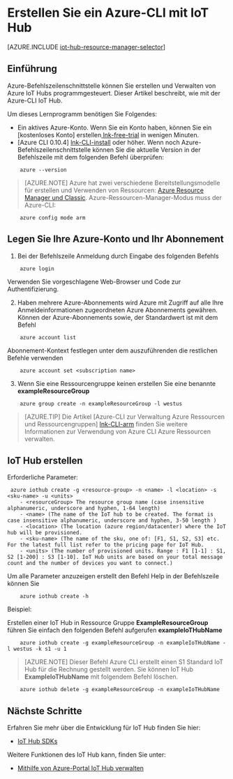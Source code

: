 <properties
    pageTitle="Ein Azure-CLI mit IoT Hub erstellen | Microsoft Azure"
    description="Folgendermaßen Sie erstellen einen IoT Hub Azure Befehlszeilenschnittstelle."
    services="iot-hub"
    documentationCenter=".net"
    authors="BeatriceOltean"
    manager="timlt"
    editor=""/>

<tags
     ms.service="iot-hub"
     ms.devlang="multiple"
     ms.topic="article"
     ms.tgt_pltfrm="na"
     ms.workload="na"
     ms.date="09/21/2016"
     ms.author="boltean"/>

# <a name="create-an-iot-hub-using-azure-cli"></a>Erstellen Sie ein Azure-CLI mit IoT Hub

[AZURE.INCLUDE [iot-hub-resource-manager-selector](../../includes/iot-hub-resource-manager-selector.md)]

## <a name="introduction"></a>Einführung

Azure-Befehlszeilenschnittstelle können Sie erstellen und Verwalten von Azure IoT Hubs programmgesteuert. Dieser Artikel beschreibt, wie mit der Azure-CLI IoT Hub.

Um dieses Lernprogramm benötigen Sie Folgendes:

- Ein aktives Azure-Konto. Wenn Sie ein Konto haben, können Sie ein [kostenloses Konto] erstellen[ lnk-free-trial] in wenigen Minuten.
- [Azure CLI 0.10.4] [ lnk-CLI-install] oder höher. Wenn noch Azure-Befehlszeilenschnittstelle können Sie die aktuelle Version in der Befehlszeile mit dem folgenden Befehl überprüfen:
```
    azure --version
```

> [AZURE.NOTE] Azure hat zwei verschiedene Bereitstellungsmodelle für erstellen und Verwenden von Ressourcen: [Azure Resource Manager und Classic](../resource-manager-deployment-model.md). Azure-Ressourcen-Manager-Modus muss der Azure-CLI:
```
    azure config mode arm
```

## <a name="set-your-azure-account-and-subscription"></a>Legen Sie Ihre Azure-Konto und Ihr Abonnement 

1. Bei der Befehlszeile Anmeldung durch Eingabe des folgenden Befehls
```
    azure login
```
Verwenden Sie vorgeschlagene Web-Browser und Code zur Authentifizierung.

2. Haben mehrere Azure-Abonnements wird Azure mit Zugriff auf alle Ihre Anmeldeinformationen zugeordneten Azure Abonnements gewähren. Können der Azure-Abonnements sowie, der Standardwert ist mit dem Befehl
```
    azure account list 
```

Abonnement-Kontext festlegen unter dem auszuführenden die restlichen Befehle verwenden

```
    azure account set <subscription name>
```

3. Wenn Sie eine Ressourcengruppe keinen erstellen Sie eine benannte **exampleResourceGroup** 
```
    azure group create -n exampleResourceGroup -l westus
```

> [AZURE.TIP] Die Artikel [Azure-CLI zur Verwaltung Azure Ressourcen und Ressourcengruppen] [ lnk-CLI-arm] finden Sie weitere Informationen zur Verwendung von Azure CLI Azure Ressourcen verwalten. 


## <a name="create-an-iot-hub"></a>IoT Hub erstellen

Erforderliche Parameter:

```
 azure iothub create -g <resource-group> -n <name> -l <location> -s <sku-name> -u <units>  
    - <resourceGroup> The resource group name (case insensitive alphanumeric, underscore and hyphen, 1-64 length)
    - <name> (The name of the IoT hub to be created. The format is case insensitive alphanumeric, underscore and hyphen, 3-50 length )
    - <location> (The location (azure region/datacenter) where the IoT hub will be provisioned.
    - <sku-name> (The name of the sku, one of: [F1, S1, S2, S3] etc. For the latest full list refer to the pricing page for IoT Hub.
    - <units> (The number of provisioned units. Range : F1 [1-1] : S1, S2 [1-200] : S3 [1-10]. IoT Hub units are based on your total message count and the number of devices you want to connect.)
```
Um alle Parameter anzuzeigen erstellt den Befehl Help in der Befehlszeile können Sie
```
    azure iothub create -h 
```
Beispiel:

 Erstellen einer IoT Hub in Ressource Gruppe **ExampleResourceGroup** führen Sie einfach den folgenden Befehl aufgerufen **exampleIoTHubName**
```
    azure iothub create -g exampleResourceGroup -n exampleIoTHubName -l westus -k s1 -u 1
```

> [AZURE.NOTE] Dieser Befehl Azure CLI erstellt einen S1 Standard IoT Hub für die Rechnung gestellt werden. Sie können IoT Hub **ExampleIoTHubName** mit folgendem Befehl löschen. 
```
    azure iothub delete -g exampleResourceGroup -n exampleIoTHubName
```


## <a name="next-steps"></a>Nächste Schritte
Erfahren Sie mehr über die Entwicklung für IoT Hub finden Sie hier:
- [IoT Hub SDKs][lnk-sdks]

Weitere Funktionen des IoT Hub kann, finden Sie unter:

- [Mithilfe von Azure-Portal IoT Hub verwalten][lnk-portal]

<!-- Links -->
[lnk-free-trial]: https://azure.microsoft.com/pricing/free-trial/
[lnk-azure-portal]: https://portal.azure.com/
[lnk-status]: https://azure.microsoft.com/status/
[lnk-CLI-install]: ../xplat-cli-install.md
[lnk-rest-api]: https://msdn.microsoft.com/library/mt589014.aspx
[lnk-CLI-arm]: ../xplat-cli-azure-resource-manager.md

[lnk-sdks]: iot-hub-devguide-sdks.md
[lnk-portal]: iot-hub-create-through-portal.md 
